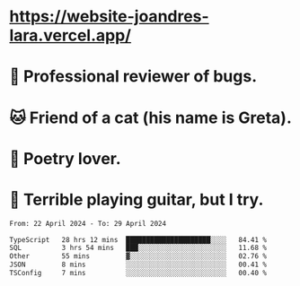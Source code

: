 # https://website-joandres-lara.vercel.app/
# 🐛 Professional reviewer of bugs.
# 🐱 Friend of a cat (his name is Greta).
# 📜 Poetry lover.
# 🎸 Terrible playing guitar, but I try.

<!--START_SECTION:waka-->

```txt
From: 22 April 2024 - To: 29 April 2024

TypeScript   28 hrs 12 mins  █████████████████████░░░░   84.41 %
SQL          3 hrs 54 mins   ███░░░░░░░░░░░░░░░░░░░░░░   11.68 %
Other        55 mins         ▓░░░░░░░░░░░░░░░░░░░░░░░░   02.76 %
JSON         8 mins          ░░░░░░░░░░░░░░░░░░░░░░░░░   00.41 %
TSConfig     7 mins          ░░░░░░░░░░░░░░░░░░░░░░░░░   00.40 %
```

<!--END_SECTION:waka-->
